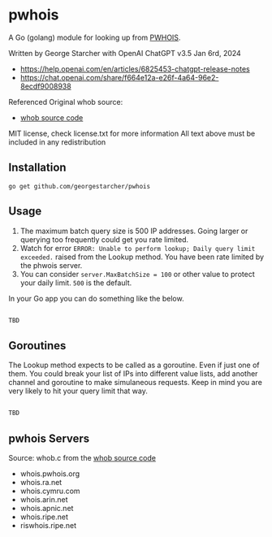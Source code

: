 # pwhois

A Go (golang) module for looking up from [PWHOIS](https://pwhois.org/).

Written by George Starcher with OpenAI ChatGPT v3.5 Jan 6rd, 2024
  * https://help.openai.com/en/articles/6825453-chatgpt-release-notes
  * https://chat.openai.com/share/f664e12a-e26f-4a64-96e2-8ecdf9008938

Referenced Original whob source:
* [whob source code](https://pwhois.org/lft/)

MIT license, check license.txt for more information
All text above must be included in any redistribution

## Installation

```shell
go get github.com/georgestarcher/pwhois
```

## Usage

1. The maximum batch query size is 500 IP addresses. Going larger or querying too frequently could get you rate limited.
2. Watch for error `ERROR: Unable to perform lookup; Daily query limit exceeded.` raised from the Lookup method. You have been rate limited by the phwois server.
3. You can consider `server.MaxBatchSize = 100` or other value to protect your daily limit. `500` is the default.

In your Go app you can do something like the below. 

```go

TBD

```
## Goroutines

The Lookup method expects to be called as a goroutine. Even if just one of them.
You could break your list of IPs into different value lists, add another channel and goroutine to make simulaneous requests. Keep in mind you are very likely to hit your query limit that way.

```go

TBD

```
## pwhois Servers

Source: whob.c from the [whob source code](https://pwhois.org/lft/)

* whois.pwhois.org
* whois.ra.net
* whois.cymru.com
* whois.arin.net
* whois.apnic.net
* whois.ripe.net
* riswhois.ripe.net